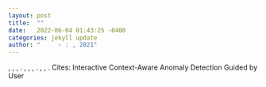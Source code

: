 ```yaml
---
layout: post
title:  ""
date:   2022-06-04 01:43:25 -0400
categories: jekyll update
author: "     - : , 2021"
---
```

, , , . , , , . , , .   Cites: Interactive Context-Aware Anomaly Detection Guided by User